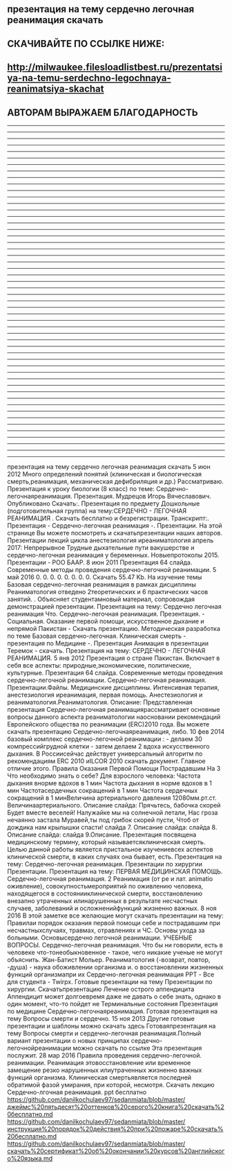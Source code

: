 презентация на тему сердечно легочная реанимация скачать
--------------------------------------------------
СКАЧИВАЙТЕ ПО ССЫЛКЕ НИЖЕ:
--------------------------------------------------
http://milwaukee.filesloadlistbest.ru/prezentatsiya-na-temu-serdechno-legochnaya-reanimatsiya-skachat
--------------------------------------------------
АВТОРАМ ВЫРАЖАЕМ БЛАГОДАРНОСТЬ
--------------------------------------------------
--------------------------------------------------
--------------------------------------------------
--------------------------------------------------
--------------------------------------------------
--------------------------------------------------
--------------------------------------------------
--------------------------------------------------
--------------------------------------------------
--------------------------------------------------
--------------------------------------------------
--------------------------------------------------
--------------------------------------------------
--------------------------------------------------
--------------------------------------------------
--------------------------------------------------
--------------------------------------------------
--------------------------------------------------
--------------------------------------------------
--------------------------------------------------
--------------------------------------------------
--------------------------------------------------
--------------------------------------------------
--------------------------------------------------
--------------------------------------------------
--------------------------------------------------
--------------------------------------------------
--------------------------------------------------
--------------------------------------------------
--------------------------------------------------
--------------------------------------------------
--------------------------------------------------
--------------------------------------------------
--------------------------------------------------
--------------------------------------------------
--------------------------------------------------
--------------------------------------------------
--------------------------------------------------
--------------------------------------------------
--------------------------------------------------
--------------------------------------------------
--------------------------------------------------
--------------------------------------------------
--------------------------------------------------
--------------------------------------------------
--------------------------------------------------
--------------------------------------------------
--------------------------------------------------
--------------------------------------------------
--------------------------------------------------
--------------------------------------------------
--------------------------------------------------
--------------------------------------------------
презентация на тему сердечно легочная реанимация скачать 5 июн 2012  Много определений понятий (клиническая и биологическая смерть,реанимация, механическая дефибриляция и др.) Рассматриваю. Презентация к уроку биологии (8 класс) по теме: Сердечно-легочнаяреанимация. Презентация. Мудрецов Игорь Вячеславович. Опубликовано Скачать:. Презентация по предмету Дошкольные (подготовительная группа) на тему:СЕРДЕЧНО - ЛЕГОЧНАЯ РЕАНИМАЦИЯ . Скачать бесплатно и безрегистрации.  Транскрипт:. Презентация - Сердечно-легочная реанимация -. Презентации. На этой странице Вы можете посмотреть и скачатьпрезентации наших авторов. Презентации лекций цикла анестезиология иреаниматология апрель 2017: Непрерывное  Трудные дыхательные пути вакушерстве и сердечно-легочная реанимация у беременных. Новыепротоколы 2015. Презентации - РОО БААР. 8 июн 2011  Презентация 64 слайда. Современные методы проведения сердечно-легочной реанимации. 5 май 2016  0. 0. 0. 0. 0. 0. 0. 0. Скачать 55.47 Kb.  На изучение темы Базовая сердечно-легочная реанимация в рамках дисциплины Реаниматология отведено 2теоретических и 6 практических часов занятий. . Объясняет студентамновый материал, сопровождая демонстрацией презентации. Презентация на тему: Сердечно  легочная реанимация Что. Сердечно-легочная реанимация. Презентация. - Социальная. Оказание первой помощи, искусственное дыхание и непрямой
Пакистан - Скачать презентацию. Методическая разработка по теме Базовая сердечно-легочная. Клиническая смерть - презентация по Медицине -. Презентация Анимация в презентации Теремок - скачать. Презентация на тему: СЕРДЕЧНО - ЛЕГОЧНАЯ РЕАНИМАЦИЯ. 5 янв 2012  Презентация о стране Пакистан. Включает в себя все аспекты: природные,экономические, политические, культурные. Презентация 64 слайда. Современные методы проведения сердечно-легочной реанимации. Сердечно-легочная реанимация. Презентации.Файлы. Медицинские дисциплины. Интенсивная терапия, анестезиология иреанимация, первая помощь. Анестезиология и реаниматология.Реаниматология. Описание: Представленная презентация Сердечно-легочная реанимациярассматривает основные вопросы данного аспекта реаниматологии наосновании рекомендаций Европейского общества по реанимации (ERC)2010 года. Вы можете скачать презентацию Сердечно-легочнаяреанимация, либо. 10 фев 2014  базовый комплекс сердечно-легочной реанимации : - делаем 30 компрессийгрудной клетки - затем делаем 2 вдоха искусственного дыхания.  В Россиисейчас действует универсальный алгоритм по рекомендациям ERC 2010 иILCOR 2010  скачать документ. Главное отличие этого. Правила Оказания Первой Помощи Пострадавшим На
3 Что необходимо знать о себе? Для взрослого человека: Частота дыхания внорме  вдохов в 1 мин Частота дыхания в норме  вдохов в 1 мин Частотасердечных сокращений в 1 мин Частота сердечных сокращений в 1 минВеличина артериального давления 12080мм.рт.ст. Величинаартериального. Описание слайда: Прячьтесь, бабочка скорей  Будет вместе веселей! Налужайке мы на солнечной летали, Нас гроза нечаянно застала Муравей,ты под грибок скорей пусти, Чтоб от дождика нам крылышки спасти! слайда 7. Описание слайда:  слайда 8. Описание слайда:  слайда 9.Описание. Презентация посвящена медицинскому термину, который называетсяклиническая смерть. Целью данной работы является пристальное изучениевсех аспектов клинической смерти, в каких случаях она бывает, есть. Презентация на тему: Сердечно-легочная реанимация. Презентации по хирургии  Презентации. Презентация на тему: ПЕРВАЯ МЕДИЦИНСКАЯ ПОМОЩЬ. Сердечно-легочная реанимация. 2 Реанимация (от ре и лат. animatio оживление), совокупностьмероприятий по оживлению человека, находящегося в состоянииклинической смерти, восстановлению внезапно утраченных илинарушенных в результате несчастных случаев, заболеваний и осложненийфункций жизненно важных. 8 ноя 2016  В этой заметке все желающие могут скачать презентации на тему: Правилаи порядок оказания первой помощи себе и пострадавшим при несчастныхслучаях, травмах, отравлениях и ЧС. Основы ухода за больными.  Основысердечно легочной реанимации. УЧЕБНЫЕ ВОПРОСЫ. Сердечно-легочная реанимация. Что бы ни говорили, есть в человеке что-тонеобыкновенное - такое, чего никакие ученые не могут объяснить. Жан-Батист Мольер. Реаниматология (-возврат, повтор, -душа) - наука обоживлении организма и. о восстановлении жизненных функций организмапри их
Сердечно-легочная реанимация PPT - Все для студента - Twirpx. Готовые презентации на тему Презентации по хирургии.  Скачатьпрезентацию Лечение острого аппендицита Аппендицит может долгоевремя даже не давать о себе знать, однако в один момент, что-то пойдет не Терминальные состояния Презентация по медицине Сердечно-легочнаяреанимация. Готовая презентация на тему Вопросы смерти и сердечно. 15 ноя 2013  Другие готовые презентации и шаблоны можно скачать здесь Готоваяпрезентация на тему Вопросы смерти и сердечно-легочная реанимация.Полный вариант презентации о новых принципах сердечно-легочнойреанимации можно скачать по ссылке Эта презентация послужит. 28 мар 2016  Правила проведения сердечно-легочной. реанимации. Реанимация  этовосстановление или временное замещение резко нарушенных илиутраченных жизненно важных функций организма. Клиническая смертьявляется последней обратимой фазой умирания, при которой, несмотря. Скачать лекцию Сердечно-лгочная реанимация. ppt бесплатно
https://github.com/danilkochulaev97/sedanmiata/blob/master/джеймс%20пятьдесят%20оттенков%20серого%20книга%20скачать%20бесплатно.md
https://github.com/danilkochulaev97/sedanmiata/blob/master/инструкция%20порядок%20действия%20при%20пожаре%20скачать%20бесплатно.md
https://github.com/danilkochulaev97/sedanmiata/blob/master/скачать%20сертификат%20об%20окончании%20курсов%20английского%20языка.md